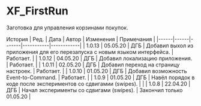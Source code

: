# XF_FirstRun

Заготовка для управления корзинами покупок.

История
| Ред. | Дата | Автор | Изменения | Примечания |
|------|------|-------|-----------|------------|
| 1.0.13 | 05.05.20 | ДГБ | Добавил выхол из приложения для его перезапуска с новым языком интерфейса. | Работает. |
| 1.0.12 | 04.05.20 | ДГБ | Добавил локализацию приложения. | Работает. |
| 1.0.11 | 02.05.20 | ДГБ | Добавил переход на страницу настроек. | Работает. |
| 1.0.10 | 01.05.20 | ДГБ | Добавил возможность Event-to-Command. | Работает. |
| 1.0.9 | 01.05.20 | ДГБ | Навёл порядок в коде после экспериментов со сдвигамии (swipes). | |
| 1.0.8 | 22.04.20 | ДГБ | Начал эксперименты со сдвигами (swipes). | Закончил только 01.05.20 |
